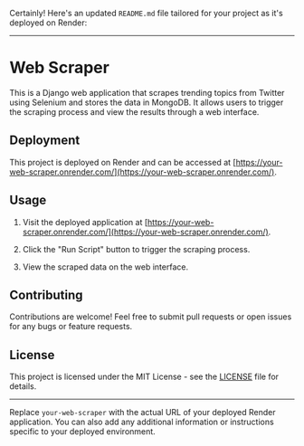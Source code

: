Certainly! Here's an updated `README.md` file tailored for your project as it's deployed on Render:

---

# Web Scraper

This is a Django web application that scrapes trending topics from Twitter using Selenium and stores the data in MongoDB. It allows users to trigger the scraping process and view the results through a web interface.

## Deployment

This project is deployed on Render and can be accessed at [https://your-web-scraper.onrender.com/](https://your-web-scraper.onrender.com/).

## Usage

1. Visit the deployed application at [https://your-web-scraper.onrender.com/](https://your-web-scraper.onrender.com/).

2. Click the "Run Script" button to trigger the scraping process.

3. View the scraped data on the web interface.

## Contributing

Contributions are welcome! Feel free to submit pull requests or open issues for any bugs or feature requests.

## License

This project is licensed under the MIT License - see the [LICENSE](LICENSE) file for details.

---

Replace `your-web-scraper` with the actual URL of your deployed Render application. You can also add any additional information or instructions specific to your deployed environment.